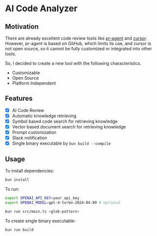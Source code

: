 # AI Code Analyzer

## Motivation

There are already excellent code review tools like [pr-agent](https://github.com/Codium-ai/pr-agent) and [cursor](https://github.com/getcursor/cursor). However, pr-agent is based on GitHub, which limits its use, and cursor is not open source, so it cannot be fully customized or integrated into other tools.

So, I decided to create a new tool with the following characteristics.

- Customizable
- Open Source
- Platform Independent

## Features

- [x] AI Code Review
- [x] Automatic knowledge retrieving
- [x] Symbol based code search for retrieving knowledge
- [x] Vector based document search for retrieving knowledge
- [x] Prompt customization
- [x] Slack notification
- [x] Single binary executable by `bun build --compile`

## Usage

To install dependencies:

```bash
bun install
```

To run:

```bash
export OPENAI_API_KEY=your_api_key
export OPENAI_MODEL=gpt-4-turbo-2024-04-09 # optional

bun run src/main.ts <glob-pattern>
```

To create single binary executable:

```bash
bun run build
```
